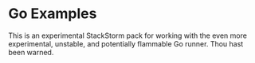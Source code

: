 # Go Examples

This is an experimental StackStorm pack for working with the even more experimental, unstable, and potentially flammable Go runner. Thou hast been warned.

